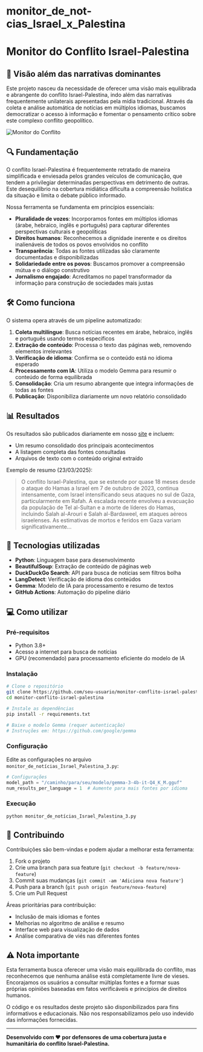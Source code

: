 # monitor_de_not-cias_Israel_x_Palestina

# Monitor do Conflito Israel-Palestina

## 📰 Visão além das narrativas dominantes

Este projeto nasceu da necessidade de oferecer uma visão mais equilibrada e abrangente do conflito Israel-Palestina, indo além das narrativas frequentemente unilaterais apresentadas pela mídia tradicional. Através da coleta e análise automática de notícias em múltiplos idiomas, buscamos democratizar o acesso à informação e fomentar o pensamento crítico sobre este complexo conflito geopolítico.

![Monitor do Conflito](https://i.imgur.com/placeholder.jpg)

## 🔍 Fundamentação

O conflito Israel-Palestina é frequentemente retratado de maneira simplificada e enviesada pelos grandes veículos de comunicação, que tendem a privilegiar determinadas perspectivas em detrimento de outras. Este desequilíbrio na cobertura midiática dificulta a compreensão holística da situação e limita o debate público informado.

Nossa ferramenta se fundamenta em princípios essenciais:

- **Pluralidade de vozes**: Incorporamos fontes em múltiplos idiomas (árabe, hebraico, inglês e português) para capturar diferentes perspectivas culturais e geopolíticas
- **Direitos humanos**: Reconhecemos a dignidade inerente e os direitos inalienáveis de todos os povos envolvidos no conflito
- **Transparência**: Todas as fontes utilizadas são claramente documentadas e disponibilizadas
- **Solidariedade entre os povos**: Buscamos promover a compreensão mútua e o diálogo construtivo
- **Jornalismo engajado**: Acreditamos no papel transformador da informação para construção de sociedades mais justas

## 🛠️ Como funciona

O sistema opera através de um pipeline automatizado:

1. **Coleta multilíngue**: Busca notícias recentes em árabe, hebraico, inglês e português usando termos específicos
2. **Extração de conteúdo**: Processa o texto das páginas web, removendo elementos irrelevantes
3. **Verificação de idioma**: Confirma se o conteúdo está no idioma esperado
4. **Processamento com IA**: Utiliza o modelo Gemma para resumir o conteúdo de forma equilibrada
5. **Consolidação**: Cria um resumo abrangente que integra informações de todas as fontes
6. **Publicação**: Disponibiliza diariamente um novo relatório consolidado

## 📊 Resultados

Os resultados são publicados diariamente em nosso [site](https://monitor-conflito-israel-palestina.vercel.app) e incluem:

- Um resumo consolidado dos principais acontecimentos
- A listagem completa das fontes consultadas
- Arquivos de texto com o conteúdo original extraído

Exemplo de resumo (23/03/2025):
> O conflito Israel-Palestina, que se estende por quase 18 meses desde o ataque do Hamas a Israel em 7 de outubro de 2023, continua intensamente, com Israel intensificando seus ataques no sul de Gaza, particularmente em Rafah. A escalada recente envolveu a evacuação da população de Tel al-Sultan e a morte de líderes do Hamas, incluindo Salah al-Arouri e Salah al-Bardaweel, em ataques aéreos israelenses. As estimativas de mortos e feridos em Gaza variam significativamente...

## 🚀 Tecnologias utilizadas

- **Python**: Linguagem base para desenvolvimento
- **BeautifulSoup**: Extração de conteúdo de páginas web
- **DuckDuckGo Search**: API para busca de notícias sem filtros bolha
- **LangDetect**: Verificação de idioma dos conteúdos
- **Gemma**: Modelo de IA para processamento e resumo de textos
- **GitHub Actions**: Automação do pipeline diário

## 💻 Como utilizar

### Pré-requisitos

- Python 3.8+
- Acesso a internet para busca de notícias
- GPU (recomendado) para processamento eficiente do modelo de IA

### Instalação

```bash
# Clone o repositório
git clone https://github.com/seu-usuario/monitor-conflito-israel-palestina.git
cd monitor-conflito-israel-palestina

# Instale as dependências
pip install -r requirements.txt

# Baixe o modelo Gemma (requer autenticação)
# Instruções em: https://github.com/google/gemma
```

### Configuração

Edite as configurações no arquivo `monitor_de_notícias_Israel_Palestina_3.py`:

```python
# Configurações
model_path = "/caminho/para/seu/modelo/gemma-3-4b-it-Q4_K_M.gguf"
num_results_per_language = 1  # Aumente para mais fontes por idioma
```

### Execução

```bash
python monitor_de_notícias_Israel_Palestina_3.py
```

## 🤝 Contribuindo

Contribuições são bem-vindas e podem ajudar a melhorar esta ferramenta:

1. Fork o projeto
2. Crie uma branch para sua feature (`git checkout -b feature/nova-feature`)
3. Commit suas mudanças (`git commit -am 'Adiciona nova feature'`)
4. Push para a branch (`git push origin feature/nova-feature`)
5. Crie um Pull Request

Áreas prioritárias para contribuição:
- Inclusão de mais idiomas e fontes
- Melhorias no algoritmo de análise e resumo
- Interface web para visualização de dados
- Análise comparativa de viés nas diferentes fontes


## ⚠️ Nota importante

Esta ferramenta busca oferecer uma visão mais equilibrada do conflito, mas reconhecemos que nenhuma análise está completamente livre de vieses. Encorajamos os usuários a consultar múltiplas fontes e a formar suas próprias opiniões baseadas em fatos verificáveis e princípios de direitos humanos.

O código e os resultados deste projeto são disponibilizados para fins informativos e educacionais. Não nos responsabilizamos pelo uso indevido das informações fornecidas.

---

**Desenvolvido com ❤️ por defensores de uma cobertura justa e humanitária do conflito Israel-Palestina.**
